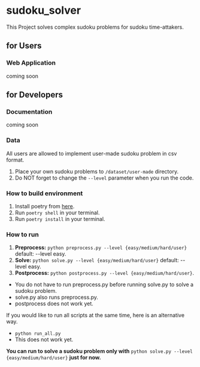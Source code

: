 # sudoku_solver
This Project solves complex sudoku problems for sudoku time-attakers.

## for Users
### Web Application
coming soon

## for Developers
### Documentation
coming soon

### Data
All users are allowed to implement user-made sudoku problem in csv format.  
1. Place your own sudoku problems to `/dataset/user-made` directory.  
2. Do NOT forget to change the `--level` parameter when you run the code.

### How to build environment
1. Install poetry from [here](https://python-poetry.org/docs/#installation).
2. Run `poetry shell` in your terminal.
3. Run `poetry install` in your terminal.

### How to run
1. **Preprocess:** `python preprocess.py --level {easy/medium/hard/user}` default: --level easy.  
2. **Solve:** `python solve.py --level {easy/medium/hard/user}` default: --level easy.  
3. **Postprocess:** `python postprocess.py --level {easy/medium/hard/user}`.  
- You do not have to run preprocess.py before running solve.py to solve a sudoku problem.  
- solve.py also runs preprocess.py.  
- postprocess does not work yet.  

If you would like to run all scripts at the same time, here is an alternative way.  
- `python run_all.py`  
- This does not work yet.  

**You can run to solve a sudoku problem only with** `python solve.py --level {easy/medium/hard/user}` **just for now.**
